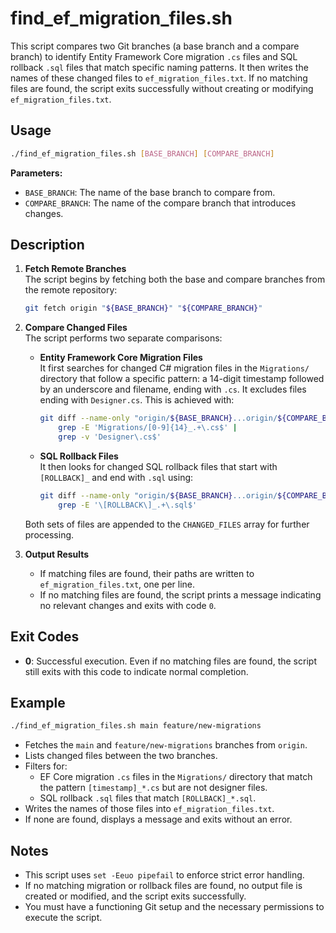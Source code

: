 # find_ef_migration_files.sh

This script compares two Git branches (a base branch and a compare branch) to identify Entity Framework Core migration `.cs` files and SQL rollback `.sql` files that match specific naming patterns. It then writes the names of these changed files to `ef_migration_files.txt`. If no matching files are found, the script exits successfully without creating or modifying `ef_migration_files.txt`.

## Usage

```bash
./find_ef_migration_files.sh [BASE_BRANCH] [COMPARE_BRANCH]
```

**Parameters:**

- `BASE_BRANCH`: The name of the base branch to compare from.
- `COMPARE_BRANCH`: The name of the compare branch that introduces changes.

## Description

1. **Fetch Remote Branches**  
   The script begins by fetching both the base and compare branches from the remote repository:
   ```bash
   git fetch origin "${BASE_BRANCH}" "${COMPARE_BRANCH}"
   ```

2. **Compare Changed Files**  
   The script performs two separate comparisons:
   
   - **Entity Framework Core Migration Files**  
     It first searches for changed C# migration files in the `Migrations/` directory that follow a specific pattern: a 14-digit timestamp followed by an underscore and filename, ending with `.cs`. It excludes files ending with `Designer.cs`. This is achieved with:
     ```bash
     git diff --name-only "origin/${BASE_BRANCH}...origin/${COMPARE_BRANCH}" |
         grep -E 'Migrations/[0-9]{14}_.+\.cs$' |
         grep -v 'Designer\.cs$'
     ```
   
   - **SQL Rollback Files**  
     It then looks for changed SQL rollback files that start with `[ROLLBACK]_` and end with `.sql` using:
     ```bash
     git diff --name-only "origin/${BASE_BRANCH}...origin/${COMPARE_BRANCH}" |
         grep -E '\[ROLLBACK\]_.+\.sql$'
     ```

   Both sets of files are appended to the `CHANGED_FILES` array for further processing.

3. **Output Results**  
   - If matching files are found, their paths are written to `ef_migration_files.txt`, one per line.
   - If no matching files are found, the script prints a message indicating no relevant changes and exits with code `0`.

## Exit Codes

- **0**: Successful execution. Even if no matching files are found, the script still exits with this code to indicate normal completion.

## Example

```bash
./find_ef_migration_files.sh main feature/new-migrations
```

- Fetches the `main` and `feature/new-migrations` branches from `origin`.
- Lists changed files between the two branches.
- Filters for:
  - EF Core migration `.cs` files in the `Migrations/` directory that match the pattern `[timestamp]_*.cs` but are not designer files.
  - SQL rollback `.sql` files that match `[ROLLBACK]_*.sql`.
- Writes the names of those files into `ef_migration_files.txt`.
- If none are found, displays a message and exits without an error.

## Notes

- This script uses `set -Eeuo pipefail` to enforce strict error handling.
- If no matching migration or rollback files are found, no output file is created or modified, and the script exits successfully.
- You must have a functioning Git setup and the necessary permissions to execute the script.